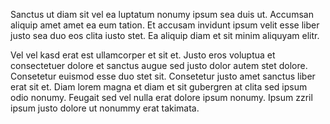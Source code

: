 Sanctus ut diam sit vel ea luptatum nonumy ipsum sea duis ut. Accumsan aliquip amet amet ea eum tation.
Et accusam invidunt ipsum velit esse liber justo sea duo eos clita iusto stet. Ea aliquip diam et sit minim aliquyam elitr.

Vel vel kasd erat est ullamcorper et sit et. Justo eros voluptua et consectetuer dolore et sanctus augue sed justo dolor autem stet dolore.
Consetetur euismod esse duo stet sit. Consetetur justo amet sanctus liber erat sit et.
Diam lorem magna et diam et sit gubergren at clita sed ipsum odio nonumy.
Feugait sed vel nulla erat dolore ipsum nonumy. Ipsum zzril ipsum justo dolore ut nonummy erat takimata.
